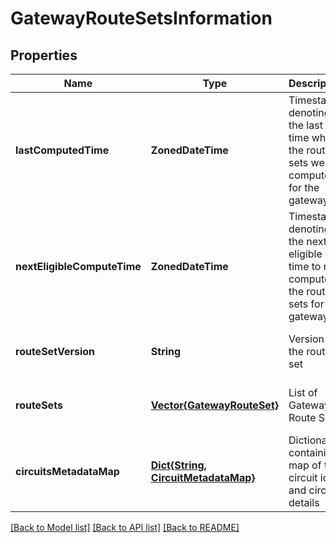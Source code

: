 # GatewayRouteSetsInformation


## Properties
Name | Type | Description | Notes
------------ | ------------- | ------------- | -------------
**lastComputedTime** | **ZonedDateTime** | Timestamp denoting the last time when the route sets were computed for the gateway | [optional] [default to nothing]
**nextEligibleComputeTime** | **ZonedDateTime** | Timestamp denoting the next eligible time to re-compute the route sets for the gateway | [optional] [default to nothing]
**routeSetVersion** | **String** | Version for the route set | [optional] [default to nothing]
**routeSets** | [**Vector{GatewayRouteSet}**](GatewayRouteSet.md) | List of Gateway Route Sets | [optional] [default to nothing]
**circuitsMetadataMap** | [**Dict{String, CircuitMetadataMap}**](CircuitMetadataMap.md) | Dictionary containing map of the circuit id and circuit details | [optional] [default to nothing]


[[Back to Model list]](../README.md#models) [[Back to API list]](../README.md#api-endpoints) [[Back to README]](../README.md)


